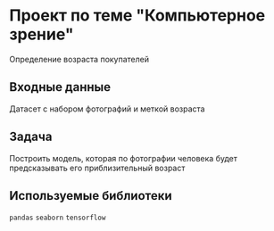 # Проект по теме "Компьютерное зрение"
Определение возраста покупателей

## Входные данные
Датасет с набором фотографий и меткой возраста

## Задача
Построить модель, которая по фотографии человека будет предсказывать его приблизительный возраст

## Используемые библиотеки
`pandas` `seaborn` `tensorflow`
